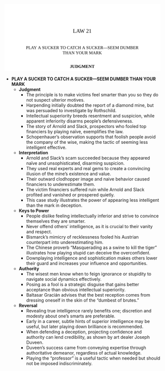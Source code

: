 ![21-play-dumb](21-play-dumb.best.png)

- **PLAY A SUCKER TO CATCH A SUCKER—SEEM DUMBER THAN YOUR MARK**
  - **Judgment**
    - The principle is to make victims feel smarter than you so they do not suspect ulterior motives.  
    - Harpending initially doubted the report of a diamond mine, but was persuaded to investigate by Rothschild.  
    - Intellectual superiority breeds resentment and suspicion, while apparent inferiority disarms people’s defensiveness.  
    - The story of Arnold and Slack, prospectors who fooled top financiers by playing naïve, exemplifies the law.  
    - Schopenhauer’s observation supports that foolish people avoid the company of the wise, making the tactic of seeming less intelligent effective.  
  - **Interpretation**
    - Arnold and Slack’s scam succeeded because they appeared naïve and unsophisticated, disarming suspicion.  
    - They used real experts and real gems to create a convincing illusion of the mine’s existence and value.  
    - Their outward clodhopper image and naive behavior caused financiers to underestimate them.  
    - The victim financiers suffered ruin while Arnold and Slack profited and vanished or prospered quietly.  
    - This case study illustrates the power of appearing less intelligent than the mark in deception.  
  - **Keys to Power**
    - People dislike feeling intellectually inferior and strive to convince themselves they are smarter.  
    - Never offend others’ intelligence, as it is crucial to their vanity and respect.  
    - Bismarck’s mimicry of recklessness fooled his Austrian counterpart into underestimating him.  
    - The Chinese proverb “Masquerading as a swine to kill the tiger” illustrates how playing stupid can deceive the overconfident.  
    - Downplaying intelligence and sophistication makes others lower their guard and increases your influence and opportunities.  
  - **Authority**
    - The wisest men know when to feign ignorance or stupidity to navigate social dynamics effectively.  
    - Posing as a fool is a strategic disguise that gains better acceptance than obvious intellectual superiority.  
    - Baltasar Gracián advises that the best reception comes from dressing oneself in the skin of the “dumbest of brutes.”  
  - **Reversal**
    - Revealing true intelligence rarely benefits one; discretion and modesty about one’s smarts are preferable.  
    - Early in a career, subtle hints of superior intelligence may be useful, but later playing down brilliance is recommended.  
    - When defending a deception, projecting confidence and authority can lend credibility, as shown by art dealer Joseph Duveen.  
    - Duveen’s success came from conveying expertise through authoritative demeanor, regardless of actual knowledge.  
    - Playing the “professor” is a useful tactic when needed but should not be imposed indiscriminately.
